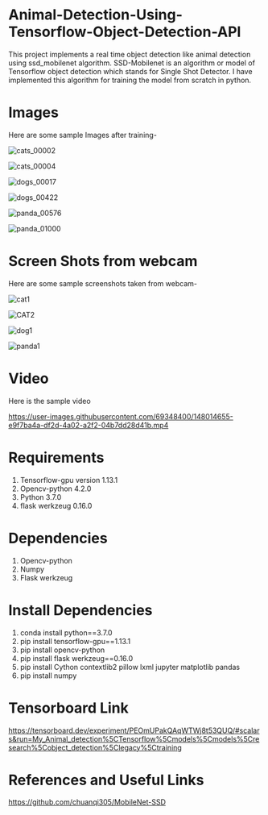 # Animal-Detection-Using-Tensorflow-Object-Detection-API
This project implements a real time object detection like animal detection using ssd_mobilenet algorithm. SSD-Mobilenet is an algorithm or model of Tensorflow object detection which stands for Single Shot Detector. I have implemented this algorithm for training the model from scratch in python.


# **Images** 

Here are some sample Images after training-

![cats_00002](https://user-images.githubusercontent.com/69348400/148013377-66c682c4-4007-4f73-87c3-47cf6f1f6f67.jpg)

![cats_00004](https://user-images.githubusercontent.com/69348400/148013397-00f1a460-9e96-4f5e-b64c-b69199d1da24.jpg)

![dogs_00017](https://user-images.githubusercontent.com/69348400/148013405-742bbc8e-2ca1-4d35-a801-c5f951449441.jpg)

![dogs_00422](https://user-images.githubusercontent.com/69348400/148013431-e9542842-4710-4dda-b492-100271486cfa.jpg)

![panda_00576](https://user-images.githubusercontent.com/69348400/148013449-97e973f4-613f-4aa6-aa3c-fc3d747dc811.jpg)

![panda_01000](https://user-images.githubusercontent.com/69348400/148013463-18bab96f-17ad-4432-8079-8867eedf17e4.jpg)


# **Screen Shots from webcam**

Here are some sample screenshots taken from webcam-

![cat1](https://user-images.githubusercontent.com/69348400/148014025-50ac9228-30f2-44d8-a526-71d79b3d61c3.jpg)

![CAT2](https://user-images.githubusercontent.com/69348400/148014035-fca8af2b-1805-4b5c-ad37-856726a3ee45.jpg)

![dog1](https://user-images.githubusercontent.com/69348400/148014046-4684a5c7-6d22-4da3-8d76-804a0884c607.jpg)

![panda1](https://user-images.githubusercontent.com/69348400/148014048-39f47bbd-fcb3-4325-9ac1-b1b9a49d1b4a.jpg)


# **Video**

Here is the sample video

https://user-images.githubusercontent.com/69348400/148014655-e9f7ba4a-df2d-4a02-a2f2-04b7dd28d41b.mp4


# **Requirements**

1. Tensorflow-gpu version 1.13.1
2. Opencv-python 4.2.0
3. Python 3.7.0
4. flask werkzeug 0.16.0

# **Dependencies**
1. Opencv-python
2. Numpy
3. Flask werkzeug

# **Install Dependencies**
1. conda install python==3.7.0
2. pip install tensorflow-gpu==1.13.1
3. pip install opencv-python
4. pip install flask werkzeug==0.16.0
5. pip install Cython contextlib2 pillow lxml jupyter matplotlib pandas
6. pip install numpy

# **Tensorboard Link**
https://tensorboard.dev/experiment/PEOmUPakQAqWTWj8t53QUQ/#scalars&run=My_Animal_detection%5CTensorflow%5Cmodels%5Cmodels%5Cresearch%5Cobject_detection%5Clegacy%5Ctraining


# **References and Useful Links**
https://github.com/chuanqi305/MobileNet-SSD

